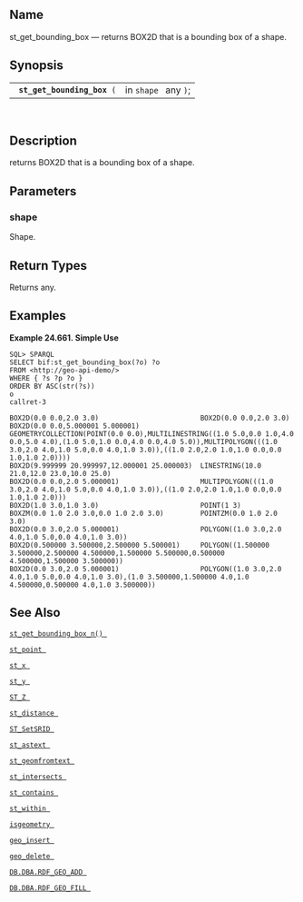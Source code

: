 <div>

<div>

</div>

<div>

## Name

st_get_bounding_box — returns BOX2D that is a bounding box of a shape.

</div>

<div>

## Synopsis

<div>

|                                  |                      |
|----------------------------------|----------------------|
| ` `**`st_get_bounding_box`**` (` | in `shape ` any `)`; |

<div>

 

</div>

</div>

</div>

<div>

## Description

returns BOX2D that is a bounding box of a shape.

</div>

<div>

## Parameters

<div>

### shape

Shape.

</div>

</div>

<div>

## Return Types

Returns any.

</div>

<div>

## Examples

<div>

**Example 24.661. Simple Use**

<div>

``` screen
SQL> SPARQL
SELECT bif:st_get_bounding_box(?o) ?o
FROM <http://geo-api-demo/>
WHERE { ?s ?p ?o }
ORDER BY ASC(str(?s))
o                                                                                 callret-3

BOX2D(0.0 0.0,2.0 3.0)                         BOX2D(0.0 0.0,2.0 3.0)
BOX2D(0.0 0.0,5.000001 5.000001)               GEOMETRYCOLLECTION(POINT(0.0 0.0),MULTILINESTRING((1.0 5.0,0.0 1.0,4.0 0.0,5.0 4.0),(1.0 5.0,1.0 0.0,4.0 0.0,4.0 5.0)),MULTIPOLYGON(((1.0 3.0,2.0 4.0,1.0 5.0,0.0 4.0,1.0 3.0)),((1.0 2.0,2.0 1.0,1.0 0.0,0.0 1.0,1.0 2.0))))
BOX2D(9.999999 20.999997,12.000001 25.000003)  LINESTRING(10.0 21.0,12.0 23.0,10.0 25.0)
BOX2D(0.0 0.0,2.0 5.000001)                    MULTIPOLYGON(((1.0 3.0,2.0 4.0,1.0 5.0,0.0 4.0,1.0 3.0)),((1.0 2.0,2.0 1.0,1.0 0.0,0.0 1.0,1.0 2.0)))
BOX2D(1.0 3.0,1.0 3.0)                         POINT(1 3)
BOXZM(0.0 1.0 2.0 3.0,0.0 1.0 2.0 3.0)         POINTZM(0.0 1.0 2.0 3.0)
BOX2D(0.0 3.0,2.0 5.000001)                    POLYGON((1.0 3.0,2.0 4.0,1.0 5.0,0.0 4.0,1.0 3.0))
BOX2D(0.500000 3.500000,2.500000 5.500001)     POLYGON((1.500000 3.500000,2.500000 4.500000,1.500000 5.500000,0.500000 4.500000,1.500000 3.500000))
BOX2D(0.0 3.0,2.0 5.000001)                    POLYGON((1.0 3.0,2.0 4.0,1.0 5.0,0.0 4.0,1.0 3.0),(1.0 3.500000,1.500000 4.0,1.0 4.500000,0.500000 4.0,1.0 3.500000))
```

</div>

</div>

  

</div>

<div>

## See Also

<a href="fn_st_get_bounding_box_n.html" class="link"
title="st_get_bounding_box_n"><code
class="function">st_get_bounding_box_n() </code></a>

<a href="fn_st_point.html" class="link" title="st_point"><code
class="function">st_point </code></a>

<a href="fn_st_x.html" class="link" title="st_x"><code
class="function">st_x </code></a>

<a href="fn_st_y.html" class="link" title="st_y"><code
class="function">st_y </code></a>

<a href="fn_st_z.html" class="link" title="ST_Z"><code
class="function">ST_Z </code></a>

<a href="fn_st_distance.html" class="link" title="st_distance"><code
class="function">st_distance </code></a>

<a href="fn_st_setsrid.html" class="link" title="ST_SetSRID"><code
class="function">ST_SetSRID </code></a>

<a href="fn_st_astext.html" class="link" title="st_astext"><code
class="function">st_astext </code></a>

<a href="fn_st_geomfromtext.html" class="link"
title="st_geomfromtext"><code
class="function">st_geomfromtext </code></a>

<a href="fn_st_intersects.html" class="link" title="st_intersects"><code
class="function">st_intersects </code></a>

<a href="fn_st_contains.html" class="link" title="st_contains"><code
class="function">st_contains </code></a>

<a href="fn_st_within.html" class="link" title="st_within"><code
class="function">st_within </code></a>

<a href="fn_isgeometry.html" class="link" title="isgeometry"><code
class="function">isgeometry </code></a>

<a href="fn_geo_insert.html" class="link" title="geo_insert"><code
class="function">geo_insert </code></a>

<a href="fn_geo_delete.html" class="link" title="geo_delete"><code
class="function">geo_delete </code></a>

<a href="fn_rdf_geo_add.html" class="link"
title="DB.DBA.RDF_GEO_ADD"><code
class="function">DB.DBA.RDF_GEO_ADD </code></a>

<a href="fn_rdf_geo_fill.html" class="link"
title="DB.DBA.RDF_GEO_FILL"><code
class="function">DB.DBA.RDF_GEO_FILL </code></a>

</div>

</div>
